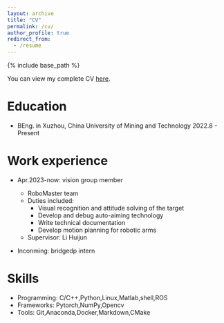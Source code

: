 ```yaml
---
layout: archive
title: "CV"
permalink: /cv/
author_profile: true
redirect_from:
  - /resume
---
```


{% include base_path %}

You can view my complete CV [here](https://drive.google.com/file/d/1AqzNfTDYa_7IPigrYaiSDW5cHXKaIIks/view?usp=sharing).

Education
======
* BEng. in Xuzhou, China University of Mining and Technology  2022.8 - Present

Work experience
======
* Apr.2023\-now: vision group member
  * RoboMaster team
  * Duties included:
    * Visual recognition and attitude solving of the target  
    * Develop and debug auto-aiming technology
    * Write technical documentation
    * Develop motion planning for robotic arms
  * Supervisor: Li Huijun
  
* Inconming: bridgedp intern
  
  
Skills
======
* Programming: C/C++,Python,Linux,Matlab,shell,ROS
* Frameworks: Pytorch,NumPy,Opencv
* Tools: Git,Anaconda,Docker,Markdown,CMake
